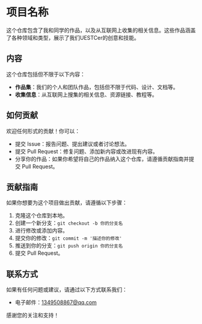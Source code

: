 # 项目名称

这个仓库包含了我和同学的作品，以及从互联网上收集的相关信息。这些作品涵盖了各种领域和类型，展示了我们UESTCer的创意和技能。

## 内容

这个仓库包括但不限于以下内容：

- **作品集**：我们的个人和团队作品，包括但不限于代码、设计、文档等。
- **收集信息**：从互联网上搜集的相关信息、资源链接、教程等。

## 如何贡献

欢迎任何形式的贡献！你可以：

- 提交 Issue：报告问题、提出建议或者讨论想法。
- 提交 Pull Request：修复问题、添加新内容或改进现有内容。
- 分享你的作品：如果你希望将自己的作品纳入这个仓库，请遵循贡献指南并提交 Pull Request。

## 贡献指南

如果你想要为这个项目做出贡献，请遵循以下步骤：

1. 克隆这个仓库到本地。
2. 创建一个新分支：`git checkout -b 你的分支名`
3. 进行修改或添加内容。
4. 提交你的修改：`git commit -m '描述你的修改'`
5. 推送到你的分支：`git push origin 你的分支名`
6. 提交 Pull Request。

## 联系方式

如果有任何问题或建议，请通过以下方式联系我们：

- 电子邮件：1349508867@qq.com

感谢您的关注和支持！

